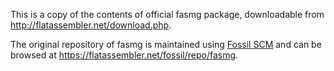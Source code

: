This is a copy of the contents of official fasmg package, downloadable from http://flatassembler.net/download.php.

The original repository of fasmg is maintained using [Fossil SCM](https://fossil-scm.org/) and can be browsed at https://flatassembler.net/fossil/repo/fasmg.
